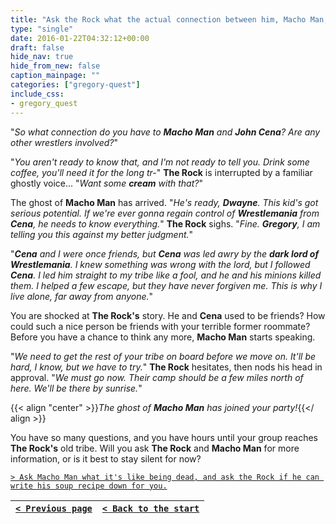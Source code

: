 ```yaml
---
title: "Ask the Rock what the actual connection between him, Macho Man, and John Cena is, and if any other wrestlers are part of this puzzle."
type: "single"
date: 2016-01-22T04:32:12+00:00
draft: false
hide_nav: true
hide_from_new: false
caption_mainpage: ""
categories: ["gregory-quest"]
include_css:
- gregory_quest
---
```


"*So what connection do you have to **Macho Man** and **John Cena**? Are any other wrestlers involved?*" 

"*You aren't ready to know that, and I'm not ready to tell you. Drink some coffee, you'll need it for the long tr-*" **The Rock** is interrupted by a familiar ghostly voice... "*Want some **cream** with that?*"

The ghost of **Macho Man** has arrived. "*He's ready, **Dwayne**. This kid's got serious potential. If we're ever gonna regain control of **Wrestlemania** from **Cena**, he needs to know everything.*" **The Rock** sighs. "*Fine. **Gregory**, I am telling you this against my better judgment.*"

"***Cena** and I were once friends, but **Cena** was led awry by the **dark lord of Wrestlemania**. I knew something was wrong with the lord, but I followed **Cena**. I led him straight to my tribe like a fool, and he and his minions killed them. I helped a few escape, but they have never forgiven me. This is why I live alone, far away from anyone.*"

You are shocked at **The Rock's** story. He and **Cena** used to be friends? How could such a nice person be friends with your terrible former roommate? Before you have a chance to think any more, **Macho Man** starts speaking.

"*We need to get the rest of your tribe on board before we move on. It'll be hard, I know, but we have to try.*" **The Rock** hesitates, then nods his head in approval. "*We must go now. Their camp should be a few miles north of here. We'll be there by sunrise.*"

{{< align "center" >}}*The ghost of **Macho Man** has joined your party!*{{</ align >}}

You have so many questions, and you have hours until your group reaches **The Rock's** old tribe. Will you ask **The Rock** and **Macho Man** for more information, or is it best to stay silent for now?

[``> Ask Macho Man what it's like being dead, and ask the Rock if he can write his soup recipe down for you.``](../16)

|[``< Previous page``](../14)|[``< Back to the start``](../)|
|---|---|